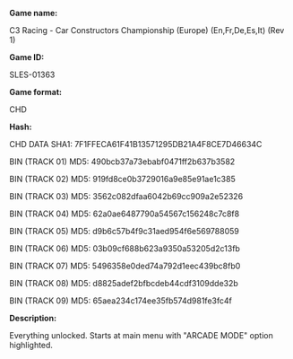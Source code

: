 **Game name:**

C3 Racing - Car Constructors Championship (Europe) (En,Fr,De,Es,It) (Rev 1)

**Game ID:**

SLES-01363

**Game format:**

CHD

**Hash:**

CHD DATA SHA1: 7F1FFECA61F41B13571295DB21A4F8CE7D46634C

BIN (TRACK 01) MD5: 490bcb37a73ebabf0471ff2b637b3582

BIN (TRACK 02) MD5: 919fd8ce0b3729016a9e85e91ae1c385

BIN (TRACK 03) MD5: 3562c082dfaa6042b69cc909a2e52326

BIN (TRACK 04) MD5: 62a0ae6487790a54567c156248c7c8f8

BIN (TRACK 05) MD5: d9b6c57b4f9c31aed954f6e569788059

BIN (TRACK 06) MD5: 03b09cf688b623a9350a53205d2c13fb

BIN (TRACK 07) MD5: 5496358e0ded74a792d1eec439bc8fb0

BIN (TRACK 08) MD5: d8825adef2bfbcdeb44cdf3109dde32b

BIN (TRACK 09) MD5: 65aea234c174ee35fb574d981fe3fc4f

**Description:**

Everything unlocked. Starts at main menu with "ARCADE MODE" option highlighted.